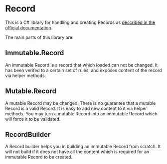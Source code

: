 # Record 
This is a C# library for handling and creating Records as [described in the official documentation](https://github.com/equinor/records/blob/main/doc/format.md).

The main parts of this library are:
## Immutable.Record
An immutable Record is a record that which loaded can not be changed. It has been verifed to a certain set of rules, and exposes content of the record via helper methods.

## Mutable.Record
A mutable Record may be changed. There is no guarantee that a mutable Record is a valid Record. It is easy to add new content to it via helper methods.
You may turn a mutable Record into an immutable Record which will force it to be validated.

## RecordBuilder
A Record builder helps you in building an immutable Record from scratch. It will not build if it does not have all the content which is required for an immutable Record to be created.
